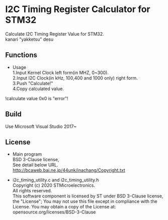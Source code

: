 I2C Timing Register Calculator for STM32
====================================
Calculate I2C Timing Register Value for STM32.  
kanari "yakketsu" desu  

Functions
------
- Usage  
 1.Input Kernel Clock left form(in MHZ, 0~300).  
 2.Input I2C Clock(in kHz, 100,400 and 1000 only) right form.  
 3.Push "Calculate!"  
 4.Copy calculated value.  

!calculate value 0x0 is "error"!  

Build
------
Use Microsoft Visual Studio 2017~  

License
-------
- Main program  
BSD 3-Clause license,  
See detail below URL.  
http://bcaweb.bai.ne.jp/44unk/inachang/Copyright.txt  

- i2c_timing_utility.c and i2c_timing_utility.h  
 Copyright (c) 2020 STMicroelectronics.  
 All rights reserved.  
 This software component is licensed by ST under BSD 3-Clause license,  
 the "License"; You may not use this file except in compliance with the  
 License. You may obtain a copy of the License at:  
 opensource.org/licenses/BSD-3-Clause  